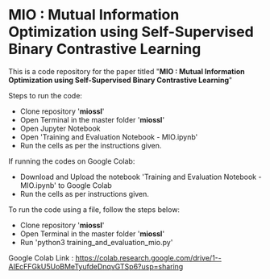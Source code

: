 # MIO : Mutual Information Optimization using Self-Supervised Binary Contrastive Learning

This is a code repository for the paper titled "**MIO : Mutual Information Optimization using Self-Supervised Binary Contrastive Learning**"

Steps to run the code:

- Clone repository '**miossl**'
- Open Terminal in the master folder '**miossl**'
- Open Jupyter Notebook
- Open 'Training and Evaluation Notebook - MIO.ipynb'
- Run the cells as per the instructions given.

If running the codes on Google Colab:
- Download and Upload the notebook 'Training and Evaluation Notebook - MIO.ipynb' to Google Colab
- Run the cells as per instructions given.

To run the code using a file, follow the steps below:
- Clone repository '**miossl**'
- Open Terminal in the master folder '**miossl**'
- Run 'python3 training_and_evaluation_mio.py'

Google Colab Link : https://colab.research.google.com/drive/1--AIEcFFGkU5UoBMeTyufdeDnqvGTSp6?usp=sharing
